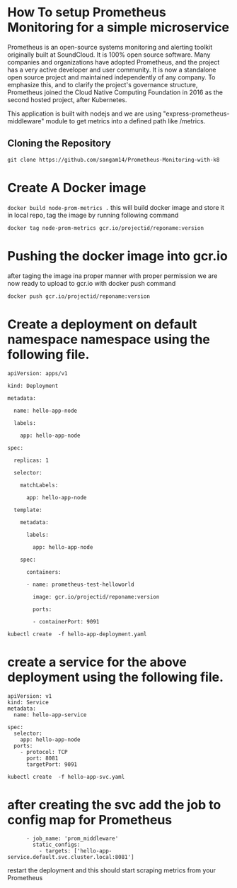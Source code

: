 # How To setup Prometheus Monitoring for a simple microservice

Prometheus is an open-source systems monitoring and alerting toolkit originally built at SoundCloud. It is 100% open source software. Many companies and organizations have adopted Prometheus, and the project has a very active developer and user community. It is now a standalone open source project and maintained independently of any company. To emphasize this, and to clarify the project's governance structure, Prometheus joined the Cloud Native Computing Foundation in 2016 as the second hosted project, after Kubernetes.

This application is built with nodejs and we are using "express-prometheus-middleware" module to get metrics into a defined path like /metrics.



## Cloning the Repository

```
git clone https://github.com/sangam14/Prometheus-Monitoring-with-k8
```

# Create A Docker image

```docker build node-prom-metrics .```
this will build docker image and store it in local repo, tag the image by running following command 

```docker tag node-prom-metrics gcr.io/projectid/reponame:version```

# Pushing the docker image into gcr.io

after taging the image ina proper manner with proper permission we are now ready to upload to gcr.io with docker push command

```docker push gcr.io/projectid/reponame:version```

# Create a deployment on default namespace namespace using the following file.

````````
apiVersion: apps/v1

kind: Deployment

metadata:

  name: hello-app-node

  labels:

    app: hello-app-node

spec:

  replicas: 1

  selector:

    matchLabels:

      app: hello-app-node

  template:

    metadata:

      labels:

        app: hello-app-node

    spec:

      containers:

      - name: prometheus-test-helloworld

        image: gcr.io/projectid/reponame:version

        ports:

        - containerPort: 9091

````````

```kubectl create  -f hello-app-deployment.yaml```

# create a service for the above deployment using the following file.

``````
apiVersion: v1
kind: Service
metadata:
  name: hello-app-service
  
spec:
  selector: 
    app: hello-app-node  
  ports:
    - protocol: TCP
      port: 8081
      targetPort: 9091

``````

```kubectl create  -f hello-app-svc.yaml```


# after creating the svc add the job to config map for Prometheus

`````
      - job_name: 'prom_middleware'
        static_configs:
          - targets: ['hello-app-service.default.svc.cluster.local:8081']
`````

restart the deployment and this should start scraping metrics from your Prometheus
